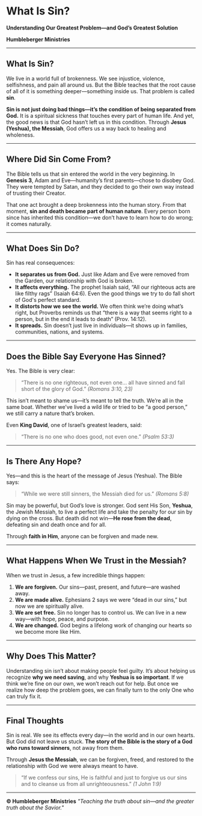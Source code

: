 # What Is Sin?

**Understanding Our Greatest Problem—and God’s Greatest Solution**

**Humbleberger Ministries**

---

## What Is Sin?

We live in a world full of brokenness. We see injustice, violence, selfishness, and pain all around us. But the Bible teaches that the root cause of all of it is something deeper—something inside us. That problem is called **sin**.

**Sin is not just doing bad things—it’s the condition of being separated from God.** It is a spiritual sickness that touches every part of human life. And yet, the good news is that God hasn’t left us in this condition. Through **Jesus (Yeshua), the Messiah**, God offers us a way back to healing and wholeness.

---

## Where Did Sin Come From?

The Bible tells us that sin entered the world in the very beginning. In **Genesis 3**, Adam and Eve—humanity’s first parents—chose to disobey God. They were tempted by Satan, and they decided to go their own way instead of trusting their Creator.

That one act brought a deep brokenness into the human story. From that moment, **sin and death became part of human nature**. Every person born since has inherited this condition—we don’t have to learn how to do wrong; it comes naturally.

---

## What Does Sin Do?

Sin has real consequences:

* **It separates us from God.** Just like Adam and Eve were removed from the Garden, our relationship with God is broken.
* **It affects everything.** The prophet Isaiah said, “All our righteous acts are like filthy rags” (Isaiah 64:6). Even the good things we try to do fall short of God's perfect standard.
* **It distorts how we see the world.** We often think we’re doing what’s right, but Proverbs reminds us that “there is a way that seems right to a person, but in the end it leads to death” (Prov. 14:12).
* **It spreads.** Sin doesn’t just live in individuals—it shows up in families, communities, nations, and systems.

---

## Does the Bible Say Everyone Has Sinned?

Yes. The Bible is very clear:

> “There is no one righteous, not even one... all have sinned and fall short of the glory of God.”
> *(Romans 3:10, 23)*

This isn’t meant to shame us—it’s meant to tell the truth. We’re all in the same boat. Whether we’ve lived a wild life or tried to be “a good person,” we still carry a nature that’s broken.

Even **King David**, one of Israel’s greatest leaders, said:

> “There is no one who does good, not even one.” *(Psalm 53:3)*

---

## Is There Any Hope?

Yes—and this is the heart of the message of Jesus (Yeshua). The Bible says:

> “While we were still sinners, the Messiah died for us.” *(Romans 5:8)*

Sin may be powerful, but God’s love is stronger. God sent His Son, **Yeshua**, the Jewish Messiah, to live a perfect life and take the penalty for our sin by dying on the cross. But death did not win—**He rose from the dead**, defeating sin and death once and for all.

Through **faith in Him**, anyone can be forgiven and made new.

---

## What Happens When We Trust in the Messiah?

When we trust in Jesus, a few incredible things happen:

1. **We are forgiven.** Our sins—past, present, and future—are washed away.
2. **We are made alive.** Ephesians 2 says we were “dead in our sins,” but now we are spiritually alive.
3. **We are set free.** Sin no longer has to control us. We can live in a new way—with hope, peace, and purpose.
4. **We are changed.** God begins a lifelong work of changing our hearts so we become more like Him.

---

## Why Does This Matter?

Understanding sin isn’t about making people feel guilty. It’s about helping us recognize **why we need saving**, and why **Yeshua is so important**. If we think we’re fine on our own, we won’t reach out for help. But once we realize how deep the problem goes, we can finally turn to the only One who can truly fix it.

---

## Final Thoughts

Sin is real. We see its effects every day—in the world and in our own hearts. But God did not leave us stuck. **The story of the Bible is the story of a God who runs toward sinners**, not away from them.

Through **Jesus the Messiah**, we can be forgiven, freed, and restored to the relationship with God we were always meant to have.

> “If we confess our sins, He is faithful and just to forgive us our sins and to cleanse us from all unrighteousness.”
> *(1 John 1:9)*

---

**© Humbleberger Ministries**
*"Teaching the truth about sin—and the greater truth about the Savior."*
